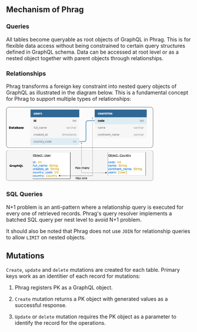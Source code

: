 ## Mechanism of Phrag

### Queries

All tables become queryable as root objects of GraphQL in Phrag. This is for flexible data access without being constrained to certain query structures defined in GraphQL schema. Data can be accessed at root level or as a nested object together with parent objects through relationships.

### Relationships

Phrag transforms a foreign key constraint into nested query objects of GraphQL as illustrated in the diagram below. This is a fundamental concept for Phrag to support multiple types of relationships:

<img src="./images/fk-transform.png" width="400px" />

### SQL Queries

N+1 problem is an anti-pattern where a relationship query is executed for every one of retrieved records. Phrag's query resolver implements a batched SQL query per nest level to avoid N+1 problem.

It should also be noted that Phrag does not use `JOIN` for relationship queries to allow `LIMIT` on nested objects.

## Mutations

`Create`, `update` and `delete` mutations are created for each table. Primary keys work as an identitier of each record for mutations:

1. Phrag registers PK as a GraphQL object.

2. `Create` mutation returns a PK object with generated values as a successful response.

3. `Update` or `delete` mutation requires the PK object as a parameter to identify the record for the operations.
